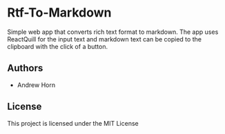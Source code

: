# Rtf-To-Markdown

Simple web app that converts rich text format to markdown. The app uses ReactQuill for the input text and markdown text can be copied to the clipboard with the click of a button.

## Authors

* Andrew Horn&nbsp;

## License

This project is licensed under the MIT License
